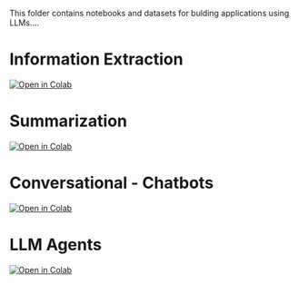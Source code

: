 This folder contains notebooks and datasets for bulding applications using LLMs....

# Information Extraction

[![Open in Colab](https://colab.research.google.com/assets/colab-badge.svg)](https://colab.research.google.com/github/manaranjanp/GenAI_LLM/blob/main/Applications/Upcoming_EV_Models_India.ipynb)

# Summarization

[![Open in Colab](https://colab.research.google.com/assets/colab-badge.svg)](https://colab.research.google.com/github/manaranjanp/GenAI_LLM/blob/main/Applications/Summarization_Techniques.ipynb)


# Conversational - Chatbots

[![Open in Colab](https://colab.research.google.com/assets/colab-badge.svg)](https://colab.research.google.com/github/manaranjanp/GenAI_LLM/blob/main/Applications/Conversation_Chatbot_with_Memory_v1.ipynb)

# LLM Agents 

[![Open in Colab](https://colab.research.google.com/assets/colab-badge.svg)](https://colab.research.google.com/github/manaranjanp/GenAI_LLM/blob/main/Applications/Stock%20Analysis%202.0.ipynb)

